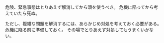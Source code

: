 危険、緊急事態はとりあえず解消してから頭を使うべき。
危機に陥ってから考えていたら死ぬ。

ただし、複雑な問題を解消するには、あらかじめ対処を考えておく必要がある。
危機に陥る前に準備しておく。
その場でとりあえず対処してもうまくいかない。
